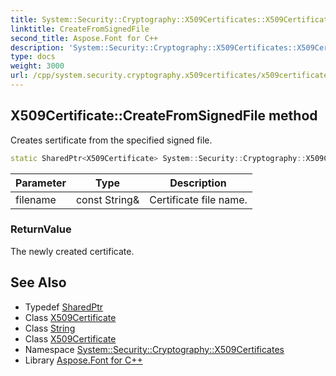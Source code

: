 ```yaml
---
title: System::Security::Cryptography::X509Certificates::X509Certificate::CreateFromSignedFile method
linktitle: CreateFromSignedFile
second_title: Aspose.Font for C++
description: 'System::Security::Cryptography::X509Certificates::X509Certificate::CreateFromSignedFile method. Creates sertificate from the specified signed file in C++.'
type: docs
weight: 3000
url: /cpp/system.security.cryptography.x509certificates/x509certificate/createfromsignedfile/
---
```

## X509Certificate::CreateFromSignedFile method


Creates sertificate from the specified signed file.

```cpp
static SharedPtr<X509Certificate> System::Security::Cryptography::X509Certificates::X509Certificate::CreateFromSignedFile(const String &filename)
```


| Parameter | Type | Description |
| --- | --- | --- |
| filename | const String\& | Certificate file name. |

### ReturnValue

The newly created certificate.

## See Also

* Typedef [SharedPtr](../../../system/sharedptr/)
* Class [X509Certificate](../)
* Class [String](../../../system/string/)
* Class [X509Certificate](../)
* Namespace [System::Security::Cryptography::X509Certificates](../../)
* Library [Aspose.Font for C++](../../../)
